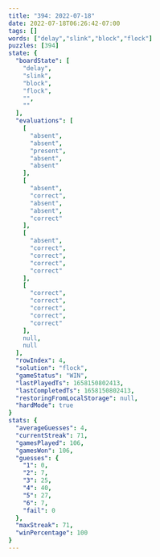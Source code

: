 ```yaml
---
title: "394: 2022-07-18"
date: 2022-07-18T06:26:42-07:00
tags: []
words: ["delay","slink","block","flock"]
puzzles: [394]
state: {
  "boardState": [
    "delay",
    "slink",
    "block",
    "flock",
    "",
    ""
  ],
  "evaluations": [
    [
      "absent",
      "absent",
      "present",
      "absent",
      "absent"
    ],
    [
      "absent",
      "correct",
      "absent",
      "absent",
      "correct"
    ],
    [
      "absent",
      "correct",
      "correct",
      "correct",
      "correct"
    ],
    [
      "correct",
      "correct",
      "correct",
      "correct",
      "correct"
    ],
    null,
    null
  ],
  "rowIndex": 4,
  "solution": "flock",
  "gameStatus": "WIN",
  "lastPlayedTs": 1658150802413,
  "lastCompletedTs": 1658150802413,
  "restoringFromLocalStorage": null,
  "hardMode": true
}
stats: {
  "averageGuesses": 4,
  "currentStreak": 71,
  "gamesPlayed": 106,
  "gamesWon": 106,
  "guesses": {
    "1": 0,
    "2": 7,
    "3": 25,
    "4": 40,
    "5": 27,
    "6": 7,
    "fail": 0
  },
  "maxStreak": 71,
  "winPercentage": 100
}
---
```


<!-- more -->
